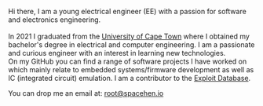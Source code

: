 Hi there, I am a young electrical engineer (EE) with a passion for software and electronics engineering.<br/>
<br/>
In 2021 I graduated from the [University of Cape Town](https://www.uct.ac.za/) where I obtained my bachelor's degree in electrical and computer engineering. I am a passionate and curious engineer with an interest in learning new technologies. 
<br/>
On my GitHub you can find a range of software projects I have worked on which mainly relate to embedded systems/firmware development as well as IC (integrated circuit) emulation. I am a contributor to the [Exploit Database](https://www.exploit-db.com/?author=10901).

You can drop me an email at: [root@spacehen.io](mailto:root@spacehen.io)
